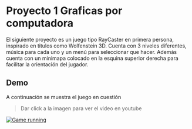 
# Proyecto 1 Graficas por computadora

El siguiente proyecto es un juego tipo RayCaster en primera persona, inspirado en titulos como Wolfenstein 3D. Cuenta con 3 niveles diferentes, música para cada uno y un menú para seleccionar que hacer. Además cuenta con un minimapa colocado en la esquina superior derecha para facilitar la orientación del jugador. 




## Demo
A continuación se muestra el juego en cuestión
> Dar click a la imagen para ver el video en youtube

[![Game running](https://img.youtube.com/vi/8QwW1_mKImg/0.jpg)](https://www.youtube.com/watch?v=8QwW1_mKImg)

